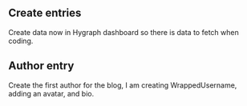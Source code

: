 ## Create entries
Create data now in Hygraph dashboard so there is data to fetch when coding. 
## Author entry
Create the first author for the blog, I am creating WrappedUsername, adding an avatar, and bio.

